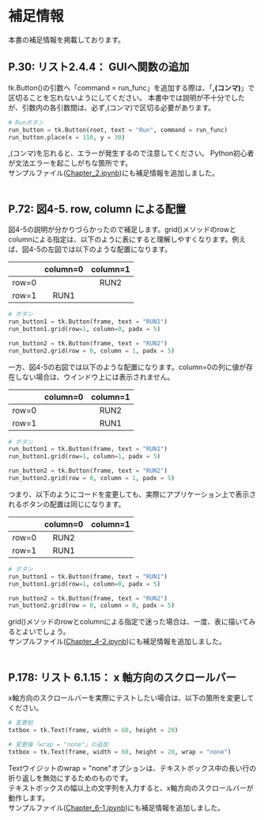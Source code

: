 # 補足情報  

本書の補足情報を掲載しております。  

## P.30: リスト2.4.4： GUIへ関数の追加

tk.Button()の引数へ「command = run_func」を追加する際は、「**,(コンマ)**」で区切ることを忘れないようにしてください。
本書中では説明が不十分でしたが、引数内の各引数間は、必ず,(コンマ)で区切る必要があります。  

```python
# Runボタン
run_button = tk.Button(root, text = "Run", command = run_func)
run_button.place(x = 110, y = 30)
```
,(コンマ)を忘れると、エラーが発生するので注意してください。 Python初心者が文法エラーを起こしがちな箇所です。  
サンプルファイル([Chapter_2.ipynb](./Chapter_2/Chapter_2.ipynb))にも補足情報を追加しました。
</br>
</br>
## P.72: 図4-5. row, column による配置

図4-5の説明が分かりづらかったので補足します。grid()メソッドのrowとcolumnによる指定は、以下のように表にすると理解しやすくなります。例えば、図4-5の左図では以下のような配置になります。

|  | column=0 | column=1 |
| :-: | :-: | :-: |
| row=0 |    | RUN2 |
| row=1 | RUN1 |    |
```python
# ボタン
run_button1 = tk.Button(frame, text = "RUN1")
run_button1.grid(row=1, column=0, padx = 5)

run_button2 = tk.Button(frame, text = "RUN2")
run_button2.grid(row = 0, column = 1, padx = 5)
```

一方、図4-5の右図では以下のような配置になります。column=0の列に値が存在しない場合は、ウインドウ上には表示されません。

|  | column=0 | column=1 |
| :-: | :-: | :-: |
| row=0 |    | RUN2 |
| row=1 |    | RUN1 |
```python
# ボタン
run_button1 = tk.Button(frame, text = "RUN1")
run_button1.grid(row=1, column=1, padx = 5)

run_button2 = tk.Button(frame, text = "RUN2")
run_button2.grid(row = 0, column = 1, padx = 5)
```

つまり、以下のようにコードを変更しても、実際にアプリケーション上で表示されるボタンの配置は同じになります。

|  | column=0 | column=1 |
| :-: | :-: | :-: |
| row=0 | RUN2 |    |
| row=1 | RUN1 |    |
```python
# ボタン
run_button1 = tk.Button(frame, text = "RUN1")
run_button1.grid(row=1, column=0, padx = 5)

run_button2 = tk.Button(frame, text = "RUN2")
run_button2.grid(row = 0, column = 0, padx = 5)
```

grid()メソッドのrowとcolumnによる指定で迷った場合は、一度、表に描いてみるとよいでしょう。  
サンプルファイル([Chapter_4-2.ipynb](./Chapter_4/Chapter_4-2.ipynb))にも補足情報を追加しました。  
</br>
## P.178: リスト 6.1.15： x 軸方向のスクロールバー

x軸方向のスクロールバーを実際にテストしたい場合は、以下の箇所を変更してください。  

```python
# 変更前
txtbox = tk.Text(frame, width = 60, height = 20)

# 変更後「wrap = "none"」の追加
txtbox = tk.Text(frame, width = 60, height = 20, wrap = "none")
```
Textウイジットのwrap = "none"オプションは、テキストボックス中の長い行の折り返しを無効にするためのものです。  
テキストボックスの幅以上の文字列を入力すると、x軸方向のスクロールバーが動作します。  
サンプルファイル([Chapter_6-1.ipynb](./Chapter_6/Chapter_6-1.ipynb))にも補足情報を追加しました。
